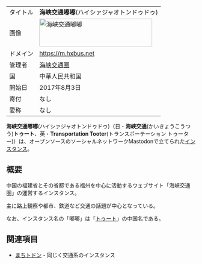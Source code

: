 <div>

|          |                                                                                                                                                                                                                                                                                                                                                                              |
|----------|------------------------------------------------------------------------------------------------------------------------------------------------------------------------------------------------------------------------------------------------------------------------------------------------------------------------------------------------------------------------------|
| タイトル | **海峡交通嘟嘟**(ハイシァジャオトンドゥドゥ)                                                                                                                                                                                                                                                                                                                                 |
| 画像     | [<img src="/images/thumb/c/ce/M_hxbus_net_logo.svg/300px-M_hxbus_net_logo.svg.png" srcset="/images/thumb/c/ce/M_hxbus_net_logo.svg/450px-M_hxbus_net_logo.svg.png 1.5x, /images/thumb/c/ce/M_hxbus_net_logo.svg/600px-M_hxbus_net_logo.svg.png 2x" width="300" height="74" alt="海峡交通嘟嘟" />](/%E3%83%95%E3%82%A1%E3%82%A4%E3%83%AB:M_hxbus_net_logo.svg "海峡交通嘟嘟") |
| ドメイン | <a href="https://m.hxbus.net" rel="nofollow">https://m.hxbus.net</a>                                                                                                                                                                                                                                                                                                         |
| 管理者   | <a href="http://n.hxbus.net" rel="nofollow">海峡交通圈</a>                                                                                                                                                                                                                                                                                                                   |
| 国       | 中華人民共和国                                                                                                                                                                                                                                                                                                                                                               |
| 開始日   | 2017年8月3日                                                                                                                                                                                                                                                                                                                                                                 |
| 寄付     | なし                                                                                                                                                                                                                                                                                                                                                                         |
| 愛称     | なし                                                                                                                                                                                                                                                                                                                                                                         |

**海峡交通嘟嘟**(ハイシァジャオトンドゥドゥ)（日・**海峡交通**(かいきょうこうつう)**トゥート**、英・**Transportation Tooter**(トランスポーテーション トゥーター)）は、オープンソースのソーシャルネットワークMastodonで立てられた[インスタンス](/%E3%82%A4%E3%83%B3%E3%82%B9%E3%82%BF%E3%83%B3%E3%82%B9 "インスタンス")。

## 概要

中国の福建省とその省都である福州を中心に活動するウェブサイト「海峡交通圏」の運営するインスタンス。

主に路上観察や都市、鉄道など交通の話題が中心となっている。

なお、インスタンス名の「嘟嘟」は「[トゥート](/%E3%83%88%E3%82%A5%E3%83%BC%E3%83%88 "トゥート")」の中国名である。

## 関連項目

-   [まちトドン](/%E3%81%BE%E3%81%A1%E3%83%88%E3%83%89%E3%83%B3 "まちトドン") - 同じく交通系のインスタンス

</div>
